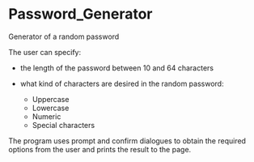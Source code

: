 # Password_Generator
Generator of a random password

The user can specify:

- the length of the password between 10 and 64 characters
- what kind of characters are desired in the random password:

    - Uppercase 
    - Lowercase
    - Numeric
    - Special characters

The program uses prompt and confirm dialogues to obtain the required options from the user and prints the result to the page.